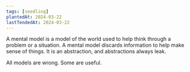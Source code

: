 ```yaml
---
tags: [seedling]
plantedAt: 2024-03-22
lastTendedAt: 2024-03-22
---
```

A mental model is a model of the world used to help think through a problem or a situation. A mental model discards information to help make sense of things. It is an abstraction, and abstractions always leak.

All models are wrong. Some are useful.